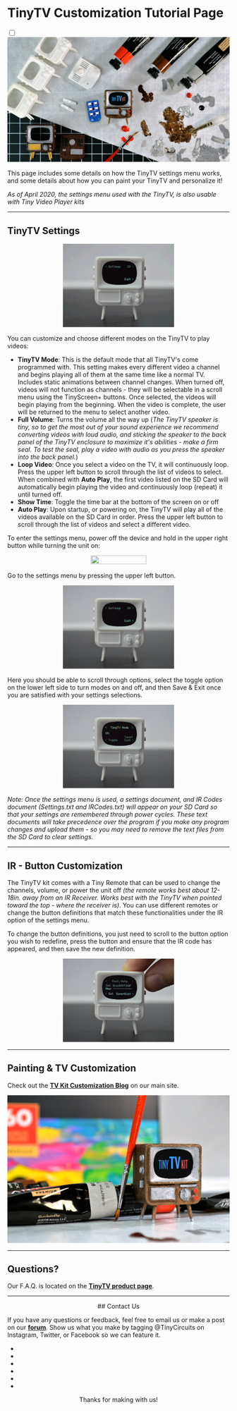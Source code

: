 <link rel="stylesheet" media="screen" href="/assets/fonts/d-din/d-din.css" type="text/css"/>
<link rel="stylesheet" href="/assets/fonts/Oswald/Oswald.css">

<link rel="stylesheet" href="/assets/highlight/styles/atom-one-dark.css" title="dark">
<link rel="stylesheet" href="/assets/highlight/styles/atom-one-light.css" title="light">

<link rel="stylesheet" href="/stylesheets/TinyStyle.css" type="text/css">

<div class="docName">
  <h1> TinyTV Customization Tutorial Page </h1>
  
  <div class="theme-switch-wrapper">
    <label class="theme-switch" for="checkbox">
        <input type="checkbox" id="checkbox" />
        <div class="slider round"></div>
    </label>
  </div>

  <center><img src="https://github.com/TinyCircuits/TinyCircuits-TinyTV-ASK4002/raw/master/images/TinyTV-Custom-01.jpg" /></center>

</div>

This page includes some details on how the TinyTV settings menu works, and some details about how you can paint your TinyTV and personalize it!

*As of April 2020, the settings menu used with the TinyTV, is also usable with Tiny Video Player kits*

- - -

## TinyTV Settings

<center><img height="50%" width="50%" src="https://github.com/TinyCircuits/TinyCircuits-TinyTV-ASK4002/raw/master/images/TinyTV-Settings-Tutorial-Animation-01.gif" /></center>

You can customize and choose different modes on the TinyTV to play videos:

* **TinyTV Mode**: This is the default mode that all TinyTV's come programmed with. This setting makes every different video a channel and begins playing all of them at the same time like a normal TV. Includes static animations between channel changes. When turned off, videos will not function as channels - they will be selectable in a scroll menu using the TinyScreen+ buttons. Once selected, the videos will begin playing from the beginning. When the video is complete, the user will be returned to the menu to select another video.
* **Full Volume**: Turns the volume all the way up (*The TinyTV speaker is tiny, so to get the most out of your sound experience we recommend converting videos with loud audio, and sticking the speaker to the back panel of the TinyTV enclosure to maximize it's abilities - make a firm seal. To test the seal, play a video with audio as you press the speaker into the back panel.*)
* **Loop Video**: Once you select a video on the TV, it will continuously loop. Press the upper left button to scroll through the list of videos to select. When combined with **Auto Play**, the first video listed on the SD Card will automatically begin playing the video and continuously loop (repeat) it until turned off.
* **Show Time**: Toggle the time bar at the bottom of the screen on or off
* **Auto Play**: Upon startup, or powering on, the TinyTV will play all of the videos available on the SD Card in order. Press the upper left button to scroll through the list of videos and select a different video.


To enter the settings menu, power off the device and hold in the upper right button while turning the unit on:

<center><img height="50%" width="50%" src="https://github.com/TinyCircuits/TinyCircuits-TinyTV-ASK4002/raw/master/images/TinyTV-Settings-Tutorial-Animation-02.gif" /></center>

Go to the settings menu by pressing the upper left button. 

<center><img height="50%" width="50%" src="https://github.com/TinyCircuits/TinyCircuits-TinyTV-ASK4002/raw/master/images/TinyTV-Settings-Tutorial-Image-01.jpg" /></center>

Here you should be able to scroll through options, select the toggle option on the lower left side to turn modes on and off, and then Save & Exit once you are satisfied with your settings selections. 

<center><img height="50%" width="50%" src="https://github.com/TinyCircuits/TinyCircuits-TinyTV-ASK4002/raw/master/images/TinyTV-Settings-Tutorial-Image-02.jpg" /></center>

*Note: Once the settings menu is used, a settings document, and IR Codes document (Settings.txt and IRCodes.txt) will appear on your SD Card so that your settings are remembered through power cycles. These text documents will take precedence over the program if you make any program changes and upload them - so you may need to remove the text files from the SD Card to clear settings.*

- - -

## IR - Button Customization

The TinyTV kit comes with a Tiny Remote that can be used to change the channels, volume, or power the unit off *(the remote works best about 12-18in. away from an IR Receiver. Works best with the TinyTV when pointed toward the top - where the receiver is)*. You can use different remotes or change the button definitions that match these functionalities under the IR option of the settings menu.

To change the button definitions, you just need to scroll to the button option you wish to redefine, press the button and ensure that the IR code has appeared, and then save the new definition. 

<center><img height="50%" width="50%" src="https://github.com/TinyCircuits/TinyCircuits-TinyTV-ASK4002/raw/master/images/TinyTV-Settings-Tutorial-Image-03.jpg" /></center>

- - -

## Painting & TV Customization

Check out the <a href="https://tinycircuits.com/blogs/news/customizing-your-diy-tinytv-kit" target="_blank" alt="TinyTV Painting tutorial">**TV Kit Customization Blog**</a> on our main site.

<center><img src="https://github.com/TinyCircuits/TinyCircuits-TinyTV-ASK4002/raw/master/images/TinyTV-Custom-03.jpg" /></center>

---

## Questions?

Our F.A.Q. is located on the <a href="https://tinycircuits.com/products/tinytv-diy-kit" target="_blank" alt="TinyTV Prouduct page">**TinyTV product page**</a>.



- - -

<center>
## Contact Us
</center>

If you have any questions or feedback, feel free to email us or make a post on our <a href="http://forum.tinycircuits.com/index.php" target="_blank" alt="TinyCircuits Forum">**forum**</a>.  Show us what you make by tagging @TinyCircuits on Instagram, Twitter, or Facebook so we can feature it.

<div class="social">
  <ul>
    <li><a href="mailto:info@tinycircuits.com" target="_blank" alt="info@TinyCircuits.com" alt="e-mail info@TinyCircuits.com"><i class="em"></i></a></li>
    <li><a href="https://www.instagram.com/tinycircuits/" target="_blank" alt="Instagram" alt="TinyCircuits Instagram"><i class="ig"></i></a></li>
    <li><a href="https://twitter.com/tinycircuits" target="_blank" alt="Twitter" alt="TinyCircuits Twitter"><i class="tw"></i></a></li>
    <li><a href="https://www.facebook.com/TinyCircuits/" target="_blank" alt="Facebook" alt="TinyCircuits Facebook"><i class="fb"></i></a></li>
    <li><a href="https://www.youtube.com/user/tinycircuits" target="_blank" alt="YouTube" alt="TinyCircuits YouTube"><i class="yt"></i></a></li>
    <li><a href="https://www.hackster.io/kburns/" target="_blank" alt="Hackster" alt="TinyCircuits Hackster"><i class="hs"></i></a></li>
  </ul>  
</div>

<center><p>Thanks for making with us!</p></center>

<!-- link the javascript! -->
<script src="/assets/highlight/highlight.pack.js"></script>
<script src="/js/TinyScript.js"></script>